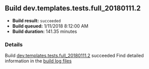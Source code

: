 ## Build dev.templates.tests.full_20180111.2
- **Build result:** `succeeded`
- **Build queued:** 1/11/2018 8:12:00 AM
- **Build duration:** 141.35 minutes
### Details
Build [dev.templates.tests.full_20180111.2](https://winappstudio.visualstudio.com/web/build.aspx?pcguid=a4ef43be-68ce-4195-a619-079b4d9834c2&builduri=vstfs%3a%2f%2f%2fBuild%2fBuild%2f24638) succeeded
Find detailed information in the [build log files](https://uwpctdiags.blob.core.windows.net/buildlogs/dev.templates.tests.full_20180111.2_logs.zip)
